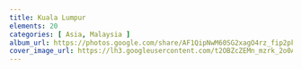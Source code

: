 ```yaml
---
title: Kuala Lumpur
elements: 20
categories: [ Asia, Malaysia ]
album_url: https://photos.google.com/share/AF1QipNwM60SG2xagO4rz_fip2pku3KxAzQbZwofhLRPJ9s2fpWZyeObeOZSf-x_aK5uKQ?key=ZWtuTVMyZVAyekg0QmtGR2pxMUpCY0I3SExadHBB
cover_image_url: https://lh3.googleusercontent.com/t2OBZcZEMn_mzrk_2o0ADY4kX1r6icIhVxEEPCDHgoHipkmorOgLOD5Zz0r6F-i2H7xjnIu_7rsx_jksOIY9AR1gcNxm0er9YR1rDnHVw60NmqtUHiSVySKA9RItUyXzWoJvy9JiDoqt3AdTQ3krI0hDjwTgCCDVjW7sal0vQi3QWn8TvnAnxs9UBfDNXQzRk_cg-QFPEu6ZiBlYUwb4ZHWiQ6PHCF7fDOaMipLpHefiyVqPMV_J-qyJw4mZG7-vTakLqr1gYGbNXbQDc9lX-8-fb_IQd4pS3MKQwnlZnNG-SMiD6iPjKjHhwbL5Or7gJV9TR943pKOpFRuewhpediDGjRxvfUcqFv8nrT_lctHBaQJTEP0USVacft_fPYWAV5CgdlK172gLSMlBsz9jlIbyNJelhVjv5xUlpMnwlmCL-AZjFYz1-4a_pZ-ESocTuXhpjvTr224yZVAH5AYaHD2hRJZlH0ipZ05C3X0TcYz3K2D5qG8-frkYAZilebH8cF6C1v1hi2FwV0O8U7_z8Zfonf81vzD_Df-m2_d4AnWMfNba8LFBmQYfLci_HwO4VcQtqfFNC_NhgPHGuIf3XKh9BQnuGlSwoZ2AsP7cRRekeFHqkQ8E9_ZUGgc-IX1NQBAD6c5qif1htu7a54mJAnjcWiO7BEM3=s195-p-k-no
---
```

